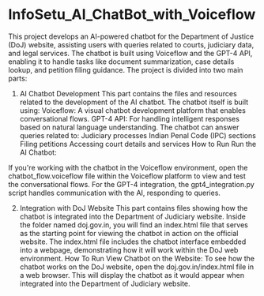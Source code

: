 # InfoSetu_AI_ChatBot_with_Voiceflow
This project develops an AI-powered chatbot for the Department of Justice (DoJ) website, assisting users with queries related to courts, judiciary data, and legal services. The chatbot is built using Voiceflow and the GPT-4 API, enabling it to handle tasks like document summarization, case details lookup, and petition filing guidance.
The project is divided into two main parts:

1. AI Chatbot Development
This part contains the files and resources related to the development of the AI chatbot.
The chatbot itself is built using:
Voiceflow: A visual chatbot development platform that enables conversational flows.
GPT-4 API: For handling intelligent responses based on natural language understanding.
The chatbot can answer queries related to:
Judiciary processes
Indian Penal Code (IPC) sections
Filing petitions
Accessing court details and services
How to Run
Run the AI Chatbot:

If you're working with the chatbot in the Voiceflow environment, open the chatbot_flow.voiceflow file within the Voiceflow platform to view and test the conversational flows.
For the GPT-4 integration, the gpt4_integration.py script handles communication with the AI, responding to queries.

2. Integration with DoJ Website
This part contains files showing how the chatbot is integrated into the Department of Judiciary website.
Inside the folder named doj.gov.in, you will find an index.html file that serves as the starting point for viewing the chatbot in action on the official website.
The index.html file includes the chatbot interface embedded into a webpage, demonstrating how it will work within the DoJ web environment.
 How To Run
View Chatbot on the Website:
To see how the chatbot works on the DoJ website, open the doj.gov.in/index.html file in a web browser. This will display the chatbot as it would appear when integrated into the Department of Judiciary website.
